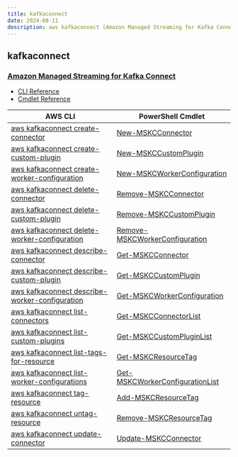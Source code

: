 ```yaml
---
title: kafkaconnect
date: 2024-08-11
description: aws kafkaconnect (Amazon Managed Streaming for Kafka Connect) command/cmdlet list.
---
```


## kafkaconnect

### [Amazon Managed Streaming for Kafka Connect](https://aws.amazon.com/msk/)

* [CLI Reference](https://awscli.amazonaws.com/v2/documentation/api/latest/reference/kafkaconnect/index.html)
* [Cmdlet Reference](https://docs.aws.amazon.com/powershell/latest/reference/items/KafkaConnect_cmdlets.html)

|AWS CLI|PowerShell Cmdlet|
|----|----|
|[aws kafkaconnect create-connector](https://awscli.amazonaws.com/v2/documentation/api/latest/reference/kafkaconnect/create-connector.html)|[New-MSKCConnector](https://docs.aws.amazon.com/powershell/latest/reference/items/New-MSKCConnector.html)|
|[aws kafkaconnect create-custom-plugin](https://awscli.amazonaws.com/v2/documentation/api/latest/reference/kafkaconnect/create-custom-plugin.html)|[New-MSKCCustomPlugin](https://docs.aws.amazon.com/powershell/latest/reference/items/New-MSKCCustomPlugin.html)|
|[aws kafkaconnect create-worker-configuration](https://awscli.amazonaws.com/v2/documentation/api/latest/reference/kafkaconnect/create-worker-configuration.html)|[New-MSKCWorkerConfiguration](https://docs.aws.amazon.com/powershell/latest/reference/items/New-MSKCWorkerConfiguration.html)|
|[aws kafkaconnect delete-connector](https://awscli.amazonaws.com/v2/documentation/api/latest/reference/kafkaconnect/delete-connector.html)|[Remove-MSKCConnector](https://docs.aws.amazon.com/powershell/latest/reference/items/Remove-MSKCConnector.html)|
|[aws kafkaconnect delete-custom-plugin](https://awscli.amazonaws.com/v2/documentation/api/latest/reference/kafkaconnect/delete-custom-plugin.html)|[Remove-MSKCCustomPlugin](https://docs.aws.amazon.com/powershell/latest/reference/items/Remove-MSKCCustomPlugin.html)|
|[aws kafkaconnect delete-worker-configuration](https://awscli.amazonaws.com/v2/documentation/api/latest/reference/kafkaconnect/delete-worker-configuration.html)|[Remove-MSKCWorkerConfiguration](https://docs.aws.amazon.com/powershell/latest/reference/items/Remove-MSKCWorkerConfiguration.html)|
|[aws kafkaconnect describe-connector](https://awscli.amazonaws.com/v2/documentation/api/latest/reference/kafkaconnect/describe-connector.html)|[Get-MSKCConnector](https://docs.aws.amazon.com/powershell/latest/reference/items/Get-MSKCConnector.html)|
|[aws kafkaconnect describe-custom-plugin](https://awscli.amazonaws.com/v2/documentation/api/latest/reference/kafkaconnect/describe-custom-plugin.html)|[Get-MSKCCustomPlugin](https://docs.aws.amazon.com/powershell/latest/reference/items/Get-MSKCCustomPlugin.html)|
|[aws kafkaconnect describe-worker-configuration](https://awscli.amazonaws.com/v2/documentation/api/latest/reference/kafkaconnect/describe-worker-configuration.html)|[Get-MSKCWorkerConfiguration](https://docs.aws.amazon.com/powershell/latest/reference/items/Get-MSKCWorkerConfiguration.html)|
|[aws kafkaconnect list-connectors](https://awscli.amazonaws.com/v2/documentation/api/latest/reference/kafkaconnect/list-connectors.html)|[Get-MSKCConnectorList](https://docs.aws.amazon.com/powershell/latest/reference/items/Get-MSKCConnectorList.html)|
|[aws kafkaconnect list-custom-plugins](https://awscli.amazonaws.com/v2/documentation/api/latest/reference/kafkaconnect/list-custom-plugins.html)|[Get-MSKCCustomPluginList](https://docs.aws.amazon.com/powershell/latest/reference/items/Get-MSKCCustomPluginList.html)|
|[aws kafkaconnect list-tags-for-resource](https://awscli.amazonaws.com/v2/documentation/api/latest/reference/kafkaconnect/list-tags-for-resource.html)|[Get-MSKCResourceTag](https://docs.aws.amazon.com/powershell/latest/reference/items/Get-MSKCResourceTag.html)|
|[aws kafkaconnect list-worker-configurations](https://awscli.amazonaws.com/v2/documentation/api/latest/reference/kafkaconnect/list-worker-configurations.html)|[Get-MSKCWorkerConfigurationList](https://docs.aws.amazon.com/powershell/latest/reference/items/Get-MSKCWorkerConfigurationList.html)|
|[aws kafkaconnect tag-resource](https://awscli.amazonaws.com/v2/documentation/api/latest/reference/kafkaconnect/tag-resource.html)|[Add-MSKCResourceTag](https://docs.aws.amazon.com/powershell/latest/reference/items/Add-MSKCResourceTag.html)|
|[aws kafkaconnect untag-resource](https://awscli.amazonaws.com/v2/documentation/api/latest/reference/kafkaconnect/untag-resource.html)|[Remove-MSKCResourceTag](https://docs.aws.amazon.com/powershell/latest/reference/items/Remove-MSKCResourceTag.html)|
|[aws kafkaconnect update-connector](https://awscli.amazonaws.com/v2/documentation/api/latest/reference/kafkaconnect/update-connector.html)|[Update-MSKCConnector](https://docs.aws.amazon.com/powershell/latest/reference/items/Update-MSKCConnector.html)|

